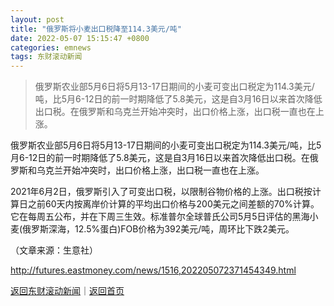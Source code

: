 ```yaml
---
layout: post
title: "俄罗斯将小麦出口税降至114.3美元/吨"
date: 2022-05-07 15:15:47 +0800
categories: emnews
tags: 东财滚动新闻
---
```

> 俄罗斯农业部5月6日将5月13-17日期间的小麦可变出口税定为114.3美元/吨，比5月6-12日的前一时期降低了5.8美元，这是自3月16日以来首次降低出口税。在俄罗斯和乌克兰开始冲突时，出口价格上涨，出口税一直也在上涨。

<p>俄罗斯农业部5月6日将5月13-17日期间的小麦可变出口税定为114.3美元/吨，比5月6-12日的前一时期降低了5.8美元，这是自3月16日以来首次降低出口税。在俄罗斯和乌克兰开始冲突时，出口价格上涨，出口税一直也在上涨。</p>
 <p>2021年6月2日，俄罗斯引入了可变出口税，以限制谷物价格的上涨。出口税按计算日之前60天内按离岸价计算的平均出口价格与200美元之间差额的70%计算。它在每周五公布，并在下周三生效。标准普尔全球普氏公司5月5日评估的黑海小麦(俄罗斯深海，12.5%蛋白)FOB价格为392美元/吨，周环比下跌2美元。</p><p class="em_media">（文章来源：生意社）</p>

<http://futures.eastmoney.com/news/1516,202205072371454349.html>

[返回东财滚动新闻](//finews.withounder.com/emnews/)｜[返回首页](//finews.withounder.com/)